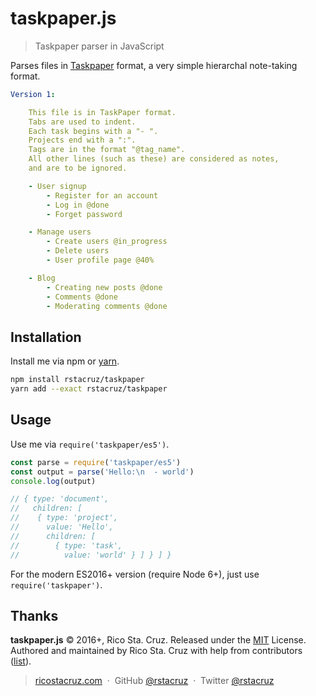# taskpaper.js

> Taskpaper parser in JavaScript

Parses files in [Taskpaper] format, a very simple hierarchal note-taking format.

[Taskpaper]: https://www.taskpaper.com/

```yaml
Version 1:

    This file is in TaskPaper format.
    Tabs are used to indent.
    Each task begins with a "- ".
    Projects end with a ":".
    Tags are in the format "@tag_name".
    All other lines (such as these) are considered as notes,
    and are to be ignored.

    - User signup
        - Register for an account
        - Log in @done
        - Forget password

    - Manage users
        - Create users @in_progress
        - Delete users
        - User profile page @40%

    - Blog
        - Creating new posts @done
        - Comments @done
        - Moderating comments @done
```

## Installation

Install me via npm or [yarn](http://yarnpkg.com/).

```sh
npm install rstacruz/taskpaper
yarn add --exact rstacruz/taskpaper
```

## Usage

Use me via `require('taskpaper/es5')`.

```js
const parse = require('taskpaper/es5')
const output = parse('Hello:\n  - world')
console.log(output)

// { type: 'document',
//   children: [
//    { type: 'project',
//      value: 'Hello',
//      children: [
//        { type: 'task',
//          value: 'world' } ] } ] }
```

For the modern ES2016+ version (require Node 6+), just use `require('taskpaper')`.

## Thanks

**taskpaper.js** © 2016+, Rico Sta. Cruz. Released under the [MIT] License.<br>
Authored and maintained by Rico Sta. Cruz with help from contributors ([list][contributors]).

> [ricostacruz.com](http://ricostacruz.com) &nbsp;&middot;&nbsp;
> GitHub [@rstacruz](https://github.com/rstacruz) &nbsp;&middot;&nbsp;
> Twitter [@rstacruz](https://twitter.com/rstacruz)

[MIT]: http://mit-license.org/
[contributors]: http://github.com/rstacruz/taskpaper.js/contributors
